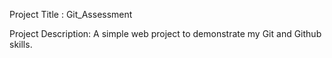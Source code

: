 Project Title : Git_Assessment

Project Description: A simple web project to demonstrate my Git and Github skills.